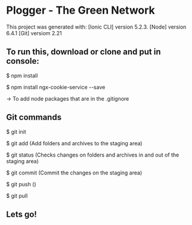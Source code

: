 # Plogger - The Green Network

This project was generated with: 
[Ionic CLI] version 5.2.3.
[Node] version 6.4.1
[Git] versiom 2.21

## To run this, download or clone and put in console:

$ npm install

$ npm install ngx-cookie-service --save

-> To add node packages that are in the .gitignore

## Git commands

$ git init

$ git add 
(Add folders and archives to the staging area)

$ git status
(Checks changes on folders and archives in and out of the staging area)

$ git commit
(Commit the changes on the staging area)

$ git push
()

$ git pull

## Lets go!




